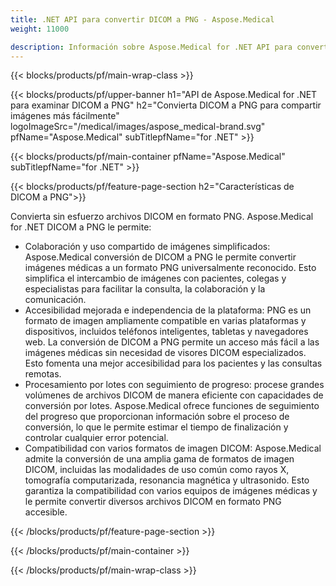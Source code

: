 ```yaml
---
title: .NET API para convertir DICOM a PNG - Aspose.Medical
weight: 11000

description: Información sobre Aspose.Medical for .NET API para convertir DICOM a PNG
---
```


{{< blocks/products/pf/main-wrap-class >}}

{{< blocks/products/pf/upper-banner h1="API de Aspose.Medical for .NET para examinar DICOM a PNG" h2="Convierta DICOM a PNG para compartir imágenes más fácilmente" logoImageSrc="/medical/images/aspose_medical-brand.svg" pfName="Aspose.Medical" subTitlepfName="for .NET" >}}

{{< blocks/products/pf/main-container pfName="Aspose.Medical" subTitlepfName="for .NET" >}}

{{< blocks/products/pf/feature-page-section h2="Características de DICOM a PNG">}}

<p>Convierta sin esfuerzo archivos DICOM en formato PNG. Aspose.Medical for .NET DICOM a PNG le permite:</p>

<ul>
<li>Colaboración y uso compartido de imágenes simplificados: Aspose.Medical conversión de DICOM a PNG le permite convertir imágenes médicas a un formato PNG universalmente reconocido. Esto simplifica el intercambio de imágenes con pacientes, colegas y especialistas para facilitar la consulta, la colaboración y la comunicación.</li>
<li>Accesibilidad mejorada e independencia de la plataforma: PNG es un formato de imagen ampliamente compatible en varias plataformas y dispositivos, incluidos teléfonos inteligentes, tabletas y navegadores web. La conversión de DICOM a PNG permite un acceso más fácil a las imágenes médicas sin necesidad de visores DICOM especializados. Esto fomenta una mejor accesibilidad para los pacientes y las consultas remotas.</li>
<li>Procesamiento por lotes con seguimiento de progreso: procese grandes volúmenes de archivos DICOM de manera eficiente con capacidades de conversión por lotes. Aspose.Medical ofrece funciones de seguimiento del progreso que proporcionan información sobre el proceso de conversión, lo que le permite estimar el tiempo de finalización y controlar cualquier error potencial.</li>
<li>Compatibilidad con varios formatos de imagen DICOM: Aspose.Medical admite la conversión de una amplia gama de formatos de imagen DICOM, incluidas las modalidades de uso común como rayos X, tomografía computarizada, resonancia magnética y ultrasonido. Esto garantiza la compatibilidad con varios equipos de imágenes médicas y le permite convertir diversos archivos DICOM en formato PNG accesible.</li>
</ul>

{{< /blocks/products/pf/feature-page-section >}}

{{< /blocks/products/pf/main-container >}}

{{< /blocks/products/pf/main-wrap-class >}}